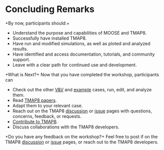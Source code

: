 # Concluding Remarks

+By now, participants should:+

- Understand the purpose and capabilities of MOOSE and TMAP8.
- Successfully have installed TMAP8.
- Have run and modified simulations, as well as ploted and analyzed results.
- Have identified and access documentation, tutorials, and community support.
- Leave with a clear path for continued use and development.

+What is Next?+ Now that you have completed the workshop, participants can

- Check out the other [V&V](verification_and_validation/index.md) and [example](examples/index.md) cases, run, edit, and analyze them.
- Read [TMAP8 papers](publications.md).
- Adapt them to your relevant case.
- Reach out on the TMAP8 [discussion](https://github.com/idaholab/TMAP8/discussions) or [issue](https://github.com/idaholab/TMAP8/issues) pages with questions, concerns, feedback, or requests.
- [Contribute to TMAP8](getting_started/contributing.md).
- Discuss collaborations with the TMAP8 developers.

+Do you have any feedback on the workshop?+ Feel free to post if on the TMAP8 [discussion](https://github.com/idaholab/TMAP8/discussions) or [issue](https://github.com/idaholab/TMAP8/issues) pages, or reach out to the TMAP8 developers.


